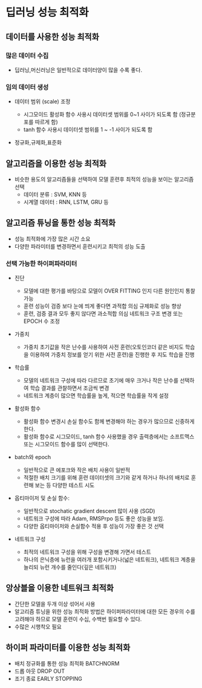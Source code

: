 # 딥러닝 성능 최적화

## 데이터를 사용한 성능 최적화

### 많은 데이터 수집
* 딥러닝,머신러닝은 일반적으로 데이터양이 많을 수록 좋다.

### 임의 데이터 생성
* 데이터 범위 (scale) 조정
  * 시그모이드 활성화 함수 사용시 데이터셋 범위를 0~1 사이가 되도록 함 (정규분포를 따르게 함)
  * tanh 함수 사용시 데이터셋 범위를 1 ~ -1 사이가 되도록 함

* 정규화,규제화,표준화

## 알고리즘을 이용한 성능 최적화

* 비슷한 용도의 알고리즘들을 선택하여 모델 훈련후 최적의 성능을 보이는 알고리즘 선택
  * 데이터 분류 : SVM, KNN 등
  * 시계열 데이터 : RNN, LSTM, GRU 등
 
## 알고리즘 튜닝을 통한 성능 최적화
* 성능 최적화에 가장 많은 시간 소요
* 다양한 파라미터를 변경하면서 훈련시키고 최적의 성능 도출
 
### 선택 가능한 하이퍼파라미터
* 진단
  * 모델에 대한 평가를 바탕으로 모델이 OVER FITTING 인지 다른 원인인지 통찰 가능
  * 훈련 성능이 검증 보다 눈에 띄게 좋다면 과적합 의심 규제화로 성능 향상
  * 훈련, 검증 결과 모두 좋지 않다면 과소적합 의심 네트워크 구조 변경 또는 EPOCH 수 조정

* 가중치
  * 가중치 초기값을 작은 난수를 사용하여 사전 훈련(오토인코더 같은 비지도 학습을 이용하여 가중치 정보를 얻기 위한 사전 훈련)을 진행한 후 지도 학습을 진행

* 학습률
  * 모델의 네트워크 구성에 따라 다르므로 초기에 매우 크거나 작은 난수를 선택하여 학습 결과를 관찰하면서 조금씩 변경
  * 네트워크 계층이 많으면 학습률을 높게, 적으면 학습률을 작게 설정

* 활성화 함수
  * 활성화 함수 변경시 손실 함수도 함께 변경해야 하는 경우가 많으므로 신중하게 한다.
  * 활성화 함수로 시그모이드, tanh 함수 사용했을 경우 출력층에서는 소프트맥스 또는 시그모이드 함수를 많이 선택한다.

* batch와 epoch
  * 일반적으로 큰 에포크와 작은 배치 사용이 일반적
  * 적절한 배치 크기를 위해 훈련 데이터셋의 크기와 같게 하거나 하나의 배치로 훈련해 보는 등 다양한 테스트 시도

* 옵티마이저 및 손실 함수:
  * 일반적으로 stochatic gradient descent 많이 사용 (SGD)
  * 네트워크 구성에 따라 Adam, RMSPrpo 등도 좋은 성능을 보임.
  * 다양한 옵티마이저와 손실함수 적용 후 성능이 가장 좋은 것 선택
 
* 네트워크 구성
  * 최적의 네트워크 구성을 위해 구성을 변경해 가면서 테스트
  * 하나의 은닉층에 뉴런을 여러개 포함시키거나(넓은 네트워크), 네트워크 계층을 늘리되 뉴런 개수를 줄인다(깊은 네트워크)

 ## 앙상블을 이용한 네트워크 최적화
 * 간단한 모델을 두개 이상 섞어서 사용
 * 알고리즘 튜닝을 위한 성능 최적화 방법은 하이퍼파라미터에 대한 모든 경우의 수를 고려해야 하므로 모델 훈련이 수십, 수백번 필요할 수 있다.
 * 수많은 시행착오 필요
 
 ## 하이퍼 파라미터를 이용한 성능 최적화
 * 배치 정규화를 통한 성능 최적화 BATCHNORM
 * 드롭 아웃 DROP OUT
 * 조기 종료 EARLY STOPPING
 
  
  

